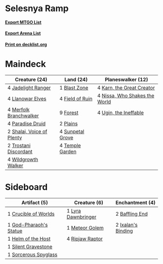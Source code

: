 # Selesnya Ramp

#### [Export MTGO List](../collection/Selesnya%20Ramp/Selesnya%20Ramp.txt)
#### [Export Arena List](../collection/Selesnya%20Ramp/Selesnya%20Ramp_arena.txt)
#### [Print on decklist.org](http://decklist.org/?deckmain=1%09Blast%20Zone%0A4%09Field%20of%20Ruin%0A9%09Forest%0A4%09Jadelight%20Ranger%0A4%09Karn,%20the%20Great%20Creator%0A4%09Llanowar%20Elves%0A4%09Merfolk%20Branchwalker%0A4%09Nissa,%20Who%20Shakes%20the%20World%0A4%09Paradise%20Druid%0A2%09Plains%0A2%09Shalai,%20Voice%20of%20Plenty%0A4%09Sunpetal%20Grove%0A4%09Temple%20Garden%0A2%09Trostani%20Discordant%0A4%09Ugin,%20the%20Ineffable%0A4%09Wildgrowth%20Walker&deckside=2%09Baffling%20End%0A1%09Crucible%20of%20Worlds%0A1%09God-Pharaoh's%20Statue%0A1%09Helm%20of%20the%20Host%0A2%09Ixalan's%20Binding%0A1%09Lyra%20Dawnbringer%0A1%09Meteor%20Golem%0A4%09Ripjaw%20Raptor%0A1%09Silent%20Gravestone%0A1%09Sorcerous%20Spyglass)
# Maindeck

|                                           Creature (24)                                            |                                         Land (24)                                         |                                           Planeswalker (12)                                            |
|----------------------------------------------------------------------------------------------------|-------------------------------------------------------------------------------------------|--------------------------------------------------------------------------------------------------------|
|4 [Jadelight Ranger](http://gatherer.wizards.com/Pages/Card/Details.aspx?multiverseid=439793)       |1 [Blast Zone](http://gatherer.wizards.com/Pages/Card/Details.aspx?multiverseid=461171)    |4 [Karn, the Great Creator](http://gatherer.wizards.com/Pages/Card/Details.aspx?multiverseid=460928)    |
|4 [Llanowar Elves](http://gatherer.wizards.com/Pages/Card/Details.aspx?multiverseid=129626)         |4 [Field of Ruin](http://gatherer.wizards.com/Pages/Card/Details.aspx?multiverseid=435415) |4 [Nissa, Who Shakes the World](http://gatherer.wizards.com/Pages/Card/Details.aspx?multiverseid=461096)|
|4 [Merfolk Branchwalker](http://gatherer.wizards.com/Pages/Card/Details.aspx?multiverseid=435353)   |9 [Forest](http://gatherer.wizards.com/Pages/Card/Details.aspx?multiverseid=439860)        |4 [Ugin, the Ineffable](http://gatherer.wizards.com/Pages/Card/Details.aspx?multiverseid=460929)        |
|4 [Paradise Druid](http://gatherer.wizards.com/Pages/Card/Details.aspx?multiverseid=461098)         |2 [Plains](http://gatherer.wizards.com/Pages/Card/Details.aspx?multiverseid=439856)        |                                                                                                        |
|2 [Shalai, Voice of Plenty](http://gatherer.wizards.com/Pages/Card/Details.aspx?multiverseid=442923)|4 [Sunpetal Grove](http://gatherer.wizards.com/Pages/Card/Details.aspx?multiverseid=420946)|                                                                                                        |
|2 [Trostani Discordant](http://gatherer.wizards.com/Pages/Card/Details.aspx?multiverseid=452958)    |4 [Temple Garden](http://gatherer.wizards.com/Pages/Card/Details.aspx?multiverseid=405112) |                                                                                                        |
|4 [Wildgrowth Walker](http://gatherer.wizards.com/Pages/Card/Details.aspx?multiverseid=435372)      |                                                                                           |                                                                                                        |

# Sideboard

|                                          Artifact (5)                                           |                                        Creature (6)                                         |                                       Enchantment (4)                                       |
|-------------------------------------------------------------------------------------------------|---------------------------------------------------------------------------------------------|---------------------------------------------------------------------------------------------|
|1 [Crucible of Worlds](http://gatherer.wizards.com/Pages/Card/Details.aspx?multiverseid=129480)  |1 [Lyra Dawnbringer](http://gatherer.wizards.com/Pages/Card/Details.aspx?multiverseid=442914)|2 [Baffling End](http://gatherer.wizards.com/Pages/Card/Details.aspx?multiverseid=439658)    |
|1 [God-Pharaoh's Statue](http://gatherer.wizards.com/Pages/Card/Details.aspx?multiverseid=461165)|1 [Meteor Golem](http://gatherer.wizards.com/Pages/Card/Details.aspx?multiverseid=447378)    |2 [Ixalan's Binding](http://gatherer.wizards.com/Pages/Card/Details.aspx?multiverseid=435168)|
|1 [Helm of the Host](http://gatherer.wizards.com/Pages/Card/Details.aspx?multiverseid=443105)    |4 [Ripjaw Raptor](http://gatherer.wizards.com/Pages/Card/Details.aspx?multiverseid=435359)   |                                                                                             |
|1 [Silent Gravestone](http://gatherer.wizards.com/Pages/Card/Details.aspx?multiverseid=439846)   |                                                                                             |                                                                                             |
|1 [Sorcerous Spyglass](http://gatherer.wizards.com/Pages/Card/Details.aspx?multiverseid=435407)  |                                                                                             |                                                                                             |
